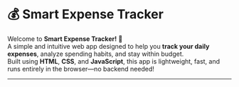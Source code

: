 # 💰 Smart Expense Tracker 

Welcome to **Smart Expense Tracker!** 🎉  
A simple and intuitive web app designed to help you **track your daily expenses**, analyze spending habits, and stay within budget.  
Built using **HTML**, **CSS**, and **JavaScript**, this app is lightweight, fast, and runs entirely in the browser—no backend needed! 

---
